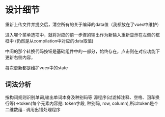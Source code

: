<!-- by:wjw -->
# 设计细节

重新上传文件并提交后，清空所有的关于编译的data值（我都放在了vuex中维护）

进入哪个菜单选项中，就将对应的前一步骤的输出作为新输入重新显示在左侧的框框中
(仍然是从compilation中对应的data取值)

中间的那个转换代码按钮是基础组件中的一部分，始终存在，点击则在对应功能下更新右侧内容，

每次更新都是维护vuex中的state

## 词法分析

按构词规则识别单词,输出单词本身及种别码等
源程序(过滤掉注释、空格、回车换行等)->token(每个元素内容是:  token字段, 种别码, row, column),所以token是个二维数组..
调用出错处理程序


